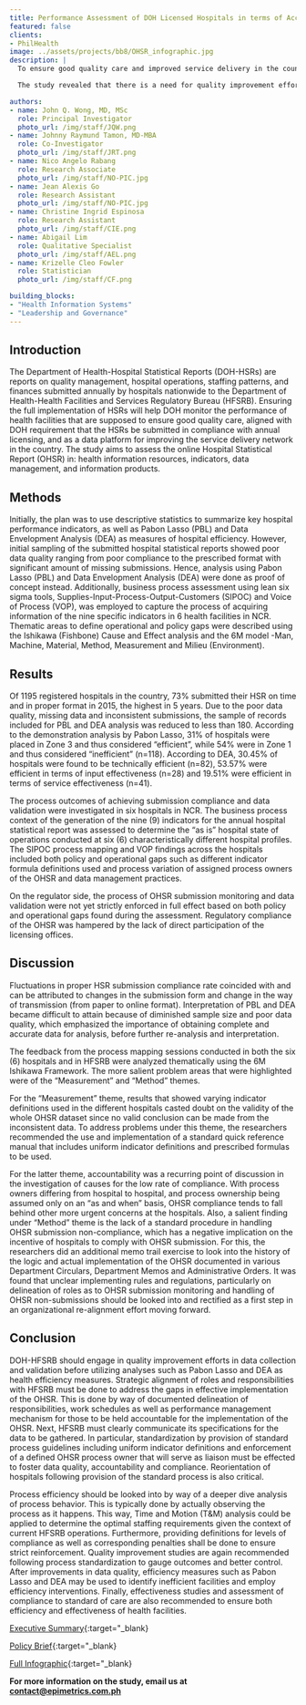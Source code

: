 ```yaml
---
title: Performance Assessment of DOH Licensed Hospitals in terms of Access and Quality using Annual Hospital Statistical Reports from 2011-2015
featured: false
clients:
- PhilHealth
image: ../assets/projects/bb8/OHSR_infographic.jpg
description: |
  To ensure good quality care and improved service delivery in the country, health facilities are monitored by the Department of Health (DOH). In compliance with these health facilities’ annual licensing, DOH requires submission of Hospital Statistical Reports (HSRs), which are reports on quality management, hospital operations, staffing patterns, and finances. This study assessed the online Hospital Statistical Reports (OHSR) in terms of health information resources, indicators, data management, and information products. 

  The study revealed that there is a need for quality improvement efforts in data collection and validation of the OHSRs. Quality of data from OHSRs were compromised because of problems in both the hospital side and the regulator side. First, there were variations in hospital processes – such as how work was being done, who does the work, and the type of indicators used. Second, there were policy gaps from the regulator – such as the lack of a feedback mechanism and unclear implementing rules and regulations. Poor quality data from OHSRs resulted in the limitations of the study in terms of generalizability and accuracy. Because informed policy making rests on the analysis of quality data, the study recommends that quality improvement efforts of the OHSR process be undertaken. These will provide sufficient data for the monitoring of health facilities and allow regulators to ensure good quality care and improve service delivery. 

authors:
- name: John Q. Wong, MD, MSc
  role: Principal Investigator
  photo_url: /img/staff/JQW.png
- name: Johnny Raymund Tamon, MD-MBA
  role: Co-Investigator
  photo_url: /img/staff/JRT.png
- name: Nico Angelo Rabang
  role: Research Associate
  photo_url: /img/staff/NO-PIC.jpg
- name: Jean Alexis Go
  role: Research Assistant
  photo_url: /img/staff/NO-PIC.jpg
- name: Christine Ingrid Espinosa
  role: Research Assistant
  photo_url: /img/staff/CIE.png
- name: Abigail Lim
  role: Qualitative Specialist
  photo_url: /img/staff/AEL.png
- name: Krizelle Cleo Fowler
  role: Statistician
  photo_url: /img/staff/CF.png

building_blocks:
- "Health Information Systems"
- "Leadership and Governance"
---
```



## Introduction

The Department of Health-Hospital Statistical Reports (DOH-HSRs) are reports on quality management, hospital operations, staffing patterns, and finances submitted annually by hospitals nationwide to the Department of Health-Health Facilities and Services Regulatory Bureau (HFSRB). Ensuring the full implementation of HSRs will help DOH monitor the performance of health facilities that are supposed to ensure good quality care, aligned with DOH requirement that the HSRs be submitted in compliance with annual licensing, and as a data platform for improving the service delivery network in the country. The study aims to assess the online Hospital Statistical Report (OHSR) in: health information resources, indicators, data management, and information products.

## Methods

Initially, the plan was to use descriptive statistics to summarize key hospital performance indicators, as well as Pabon Lasso (PBL) and Data Envelopment Analysis (DEA) as measures of hospital efficiency. However, initial sampling of the submitted hospital statistical reports showed poor data quality ranging from poor compliance to the prescribed format with significant amount of missing submissions. Hence, analysis using Pabon Lasso (PBL) and Data Envelopment Analysis (DEA) were done as proof of concept instead. Additionally, business process assessment using lean six sigma tools, Supplies-Input-Process-Output-Customers (SIPOC) and Voice of Process (VOP), was employed to capture the process of acquiring information of the nine specific indicators in 6 health facilities in NCR. Thematic areas to define operational and policy gaps were described using the Ishikawa (Fishbone) Cause and Effect analysis and the 6M model -Man, Machine, Material, Method, Measurement and Milieu (Environment).

## Results

Of 1195 registered hospitals in the country, 73% submitted their HSR on time and in proper format in 2015, the highest in 5 years. Due to the poor data quality, missing data and inconsistent submissions, the sample of records included for PBL and DEA analysis was reduced to less than 180. According to the demonstration analysis by Pabon Lasso, 31% of hospitals were placed in Zone 3 and thus considered “efficient”, while 54% were in Zone 1 and thus considered “inefficient” (n=118). According to DEA, 30.45% of hospitals were found to be technically efficient (n=82), 53.57% were efficient in terms of input effectiveness (n=28) and 19.51% were efficient in terms of service effectiveness (n=41).

The process outcomes of achieving submission compliance and data validation were investigated in six hospitals in NCR. The business process context of the generation of the nine (9) indicators for the annual hospital statistical report was assessed to determine the “as is” hospital state of operations conducted at six (6) characteristically different hospital profiles. The SIPOC process mapping and VOP findings across the hospitals included both policy and operational gaps such as different indicator formula definitions used and process variation of assigned process owners of the OHSR and data management practices.

On the regulator side, the process of OHSR submission monitoring and data validation were not yet strictly enforced in full effect based on both policy and operational gaps found during the assessment. Regulatory compliance of the OHSR was hampered by the lack of direct participation of the licensing offices.

## Discussion

Fluctuations in proper HSR submission compliance rate coincided with and can be attributed to changes in the submission form and change in the way of transmission (from paper to online format). Interpretation of PBL and DEA became difficult to attain because of diminished sample size and poor data quality, which emphasized the importance of obtaining complete and accurate data for analysis, before further re-analysis and interpretation.

The feedback from the process mapping sessions conducted in both the six (6) hospitals and in HFSRB were analyzed thematically using the 6M Ishikawa Framework. The more salient problem areas that were highlighted were of the “Measurement” and “Method” themes.

For the “Measurement” theme, results that showed varying indicator definitions used in the different hospitals casted doubt on the validity of the whole OHSR dataset since no valid conclusion can be made from the inconsistent data. To address problems under this theme, the researchers recommended the use and implementation of a standard quick reference manual that includes uniform indicator definitions and prescribed formulas to be used.

For the latter theme, accountability was a recurring point of discussion in the investigation of causes for the low rate of compliance. With process owners differing from hospital to hospital, and process ownership being assumed only on an “as and when” basis, OHSR compliance tends to fall behind other more urgent concerns at the hospitals. Also, a salient finding under “Method” theme is the lack of a standard procedure in handling OHSR submission non-compliance, which has a negative implication on the incentive of hospitals to comply with OHSR submission. For this, the researchers did an additional memo trail exercise to look into the history of the logic and actual implementation of the OHSR documented in various Department Circulars, Department Memos and Administrative Orders. It was found that unclear implementing rules and regulations, particularly on delineation of roles as to OHSR submission monitoring and handling of OHSR non-submissions should be looked into and rectified as a first step in an organizational re-alignment effort moving forward.

## Conclusion

DOH-HFSRB should engage in quality improvement efforts in data collection and validation before utilizing analyses such as Pabon Lasso and DEA as health efficiency measures. Strategic alignment of roles and responsibilities with HFSRB must be done to address the gaps in effective implementation of the OHSR. This is done by way of documented delineation of responsibilities, work schedules as well as performance management mechanism for those to be held accountable for the implementation of the OHSR. Next, HFSRB must clearly communicate its specifications for the data to be gathered. In particular, standardization by provision of standard process guidelines including uniform indicator definitions and enforcement of a defined OHSR process owner that will serve as liaison must be effected to foster data quality, accountability and compliance. Reorientation of hospitals following provision of the standard process is also critical.

Process efficiency should be looked into by way of a deeper dive analysis of process behavior. This is typically done by actually observing the process as it happens. This way, Time and Motion (T&M) analysis could be applied to determine the optimal staffing requirements given the context of current HFSRB operations. Furthermore, providing definitions for levels of compliance as well as corresponding penalties shall be done to ensure strict reinforcement. Quality improvement studies are again recommended following process standardization to gauge outcomes and better control. After improvements in data quality, efficiency measures such as Pabon Lasso and DEA may be used to identify inefficient facilities and employ efficiency interventions. Finally, effectiveness studies and assessment of compliance to standard of care are also recommended to ensure both efficiency and effectiveness of health facilities.

[Executive Summary](../assets/projects/bb8/Executive%20Summary.pdf){:target="_blank}

[Policy Brief](../assets/projects/bb8/Policy%20Brief.pdf){:target="_blank}

[Full Infographic](../assets/projects/bb8/Infographic.pdf){:target="_blank}

**For more information on the study, email us at [contact@epimetrics.com.ph](mailto:contact@epimetrics.com.ph)**
